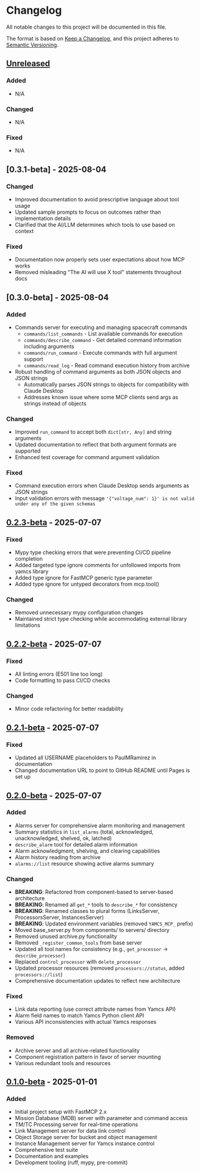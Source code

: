 # Changelog

All notable changes to this project will be documented in this file.

The format is based on [Keep a Changelog](https://keepachangelog.com/en/1.0.0/),
and this project adheres to [Semantic Versioning](https://semver.org/spec/v2.0.0.html).

## [Unreleased]

### Added
- N/A

### Changed
- N/A

### Fixed
- N/A

## [0.3.1-beta] - 2025-08-04

### Changed
- Improved documentation to avoid prescriptive language about tool usage
- Updated sample prompts to focus on outcomes rather than implementation details
- Clarified that the AI/LLM determines which tools to use based on context

### Fixed
- Documentation now properly sets user expectations about how MCP works
- Removed misleading "The AI will use X tool" statements throughout docs

## [0.3.0-beta] - 2025-08-04

### Added
- Commands server for executing and managing spacecraft commands
  - `commands/list_commands` - List available commands for execution
  - `commands/describe_command` - Get detailed command information including arguments
  - `commands/run_command` - Execute commands with full argument support
  - `commands/read_log` - Read command execution history from archive
- Robust handling of command arguments as both JSON objects and JSON strings
  - Automatically parses JSON strings to objects for compatibility with Claude Desktop
  - Addresses known issue where some MCP clients send args as strings instead of objects

### Changed
- Improved `run_command` to accept both `dict[str, Any]` and string arguments
- Updated documentation to reflect that both argument formats are supported
- Enhanced test coverage for command argument validation

### Fixed
- Command execution errors when Claude Desktop sends arguments as JSON strings
- Input validation errors with message `'{"voltage_num": 1}' is not valid under any of the given schemas`

## [0.2.3-beta] - 2025-07-07

### Fixed
- Mypy type checking errors that were preventing CI/CD pipeline completion
- Added targeted type ignore comments for unfollowed imports from yamcs library
- Added type ignore for FastMCP generic type parameter
- Added type ignore for untyped decorators from mcp.tool()

### Changed
- Removed unnecessary mypy configuration changes
- Maintained strict type checking while accommodating external library limitations

## [0.2.2-beta] - 2025-07-07

### Fixed
- All linting errors (E501 line too long)
- Code formatting to pass CI/CD checks

### Changed
- Minor code refactoring for better readability

## [0.2.1-beta] - 2025-07-07

### Fixed
- Updated all USERNAME placeholders to PaulMRamirez in documentation
- Changed documentation URL to point to GitHub README until Pages is set up

## [0.2.0-beta] - 2025-07-07

### Added
- Alarms server for comprehensive alarm monitoring and management
- Summary statistics in `list_alarms` (total, acknowledged, unacknowledged, shelved, ok, latched)
- `describe_alarm` tool for detailed alarm information
- Alarm acknowledgment, shelving, and clearing capabilities
- Alarm history reading from archive
- `alarms://list` resource showing active alarms summary

### Changed
- **BREAKING**: Refactored from component-based to server-based architecture
- **BREAKING**: Renamed all `get_*` tools to `describe_*` for consistency
- **BREAKING**: Renamed classes to plural forms (LinksServer, ProcessorsServer, InstancesServer)
- **BREAKING**: Updated environment variables (removed `YAMCS_MCP_` prefix)
- Moved base_server.py from components/ to servers/ directory
- Removed unused archive.py functionality
- Removed `_register_common_tools` from base server
- Updated all tool names for consistency (e.g., `get_processor` → `describe_processor`)
- Replaced `control_processor` with `delete_processor`
- Updated processor resources (removed `processors://status`, added `processors://list`)
- Comprehensive documentation updates to reflect new architecture

### Fixed
- Link data reporting (use correct attribute names from Yamcs API)
- Alarm field names to match Yamcs Python client API
- Various API inconsistencies with actual Yamcs responses

### Removed
- Archive server and all archive-related functionality
- Component registration pattern in favor of server mounting
- Various redundant tools and resources

## [0.1.0-beta] - 2025-01-01

### Added
- Initial project setup with FastMCP 2.x
- Mission Database (MDB) server with parameter and command access
- TM/TC Processing server for real-time operations
- Link Management server for data link control
- Object Storage server for bucket and object management
- Instance Management server for Yamcs instance control
- Comprehensive test suite
- Documentation and examples
- Development tooling (ruff, mypy, pre-commit)

[Unreleased]: https://github.com/PaulMRamirez/yamcs-mcp-server/compare/v0.2.3-beta...HEAD
[0.2.3-beta]: https://github.com/PaulMRamirez/yamcs-mcp-server/compare/v0.2.2-beta...v0.2.3-beta
[0.2.2-beta]: https://github.com/PaulMRamirez/yamcs-mcp-server/compare/v0.2.1-beta...v0.2.2-beta
[0.2.1-beta]: https://github.com/PaulMRamirez/yamcs-mcp-server/compare/v0.2.0-beta...v0.2.1-beta
[0.2.0-beta]: https://github.com/PaulMRamirez/yamcs-mcp-server/compare/v0.1.0-beta...v0.2.0-beta
[0.1.0-beta]: https://github.com/PaulMRamirez/yamcs-mcp-server/releases/tag/v0.1.0-beta